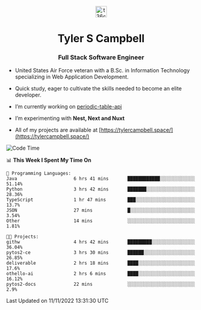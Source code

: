 <p align="center">
<a href="https://www.linkedin.com/in/t36campbell" target="blank"><img align="center" src="https://ik.imagekit.io/t36campbell/Portfolio/linkedin.png.original_m8bbGgPh6.png" alt="t36campbell" height="30" width="30" /></a>
</p>
<h1 align="center">Tyler S Campbell</h1>
<h3 align="center">Full Stack Software Engineer</h3>

* United States Air Force veteran with a B.Sc. in Information Technology specializing in Web Application Development. 

* Quick study, eager to cultivate the skills needed to become an elite developer.

* I’m currently working on [periodic-table-api](https://github.com/t36campbell/periodic-table-api)

* I’m experimenting with **Nest, Next and Nuxt**

* All of my projects are available at [https://tylercampbell.space/](https://tylercampbell.space/)

<!--START_SECTION:waka-->
![Code Time](http://img.shields.io/badge/Code%20Time-1%2C982%20hrs%2031%20mins-blue)

📊 **This Week I Spent My Time On** 

```text
💬 Programming Languages: 
Java                     6 hrs 41 mins       ████████████░░░░░░░░░░░░░   51.14% 
Python                   3 hrs 42 mins       ███████░░░░░░░░░░░░░░░░░░   28.36% 
TypeScript               1 hr 47 mins        ███░░░░░░░░░░░░░░░░░░░░░░   13.7% 
JSON                     27 mins             █░░░░░░░░░░░░░░░░░░░░░░░░   3.54% 
Other                    14 mins             ░░░░░░░░░░░░░░░░░░░░░░░░░   1.81%

🐱‍💻 Projects: 
githw                    4 hrs 42 mins       █████████░░░░░░░░░░░░░░░░   36.04% 
pytos2-ce                3 hrs 30 mins       ██████░░░░░░░░░░░░░░░░░░░   26.85% 
deliverable              2 hrs 18 mins       ████░░░░░░░░░░░░░░░░░░░░░   17.6% 
othello-ai               2 hrs 6 mins        ████░░░░░░░░░░░░░░░░░░░░░   16.12% 
pytos2-docs              22 mins             ░░░░░░░░░░░░░░░░░░░░░░░░░   2.9%

```


 Last Updated on 11/11/2022 13:31:30 UTC
<!--END_SECTION:waka-->

